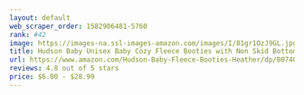 ```yaml
---
layout: default 
﻿web_scraper_order: 1582906481-5760
rank: #42
image: https://images-na.ssl-images-amazon.com/images/I/81gr1OzJ9GL.jpg
title: Hudson Baby Unisex Baby Cozy Fleece Booties with Non Skid Bottom
url: https://www.amazon.com/Hudson-Baby-Fleece-Booties-Heather/dp/B074G5Z3X2/ref=zg_mw_fashion_42?_encoding=UTF8&psc=1&refRID=66WPJ0NPG4B2ZT1JZ4BC
reviews: 4.8 out of 5 stars
price: $6.00 - $28.99
---
```

